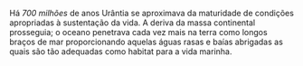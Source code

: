 ﻿Há *700 milhões* de anos Urântia se aproximava da maturidade de condições apropriadas à sustentação da vida. A deriva da massa continental prosseguia; o oceano penetrava cada vez mais na terra como longos braços de mar proporcionando aquelas águas rasas e baías abrigadas as quais são tão adequadas como habitat para a vida marinha.
